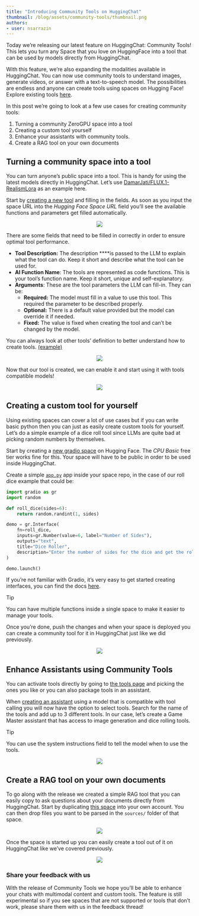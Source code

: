 ```yaml
---
title: "Introducing Community Tools on HuggingChat" 
thumbnail: /blog/assets/community-tools/thumbnail.png
authors:
- user: nsarrazin
---
```


Today we’re releasing our latest feature on HuggingChat: Community Tools! This lets you turn any Space that you love on HuggingFace into a tool that can be used by models directly from HuggingChat. 

With this feature, we’re also expanding the modalities available in HuggingChat. You can now use community tools to understand images, generate videos, or answer with a text-to-speech model. The possibilities are endless and anyone can create tools using spaces on Hugging Face! Explore existing tools [here](https://huggingface.co/chat/tools).

In this post we’re going to look at a few use cases for creating community tools:

1. Turning a community ZeroGPU space into a tool 
2. Creating a custom tool yourself
3. Enhance your assistants with community tools.
4. Create a RAG tool on your own documents

## Turning a community space into a tool

You can turn anyone’s public space into a tool. This is handy for using the latest models directly in HuggingChat. Let’s use [DamarJati/FLUX.1-RealismLora](https://huggingface.co/spaces/DamarJati/FLUX.1-RealismLora) as an example here. 

Start by [creating a new tool](https://huggingface.co/chat/tools/new) and filling in the fields. As soon as you input the space URL into the *Hugging Face Space URL* field you’ll see the available functions and parameters get filled automatically. 


<div align="center">
    <img src="https://huggingface.co/datasets/huggingface/documentation-images/resolve/main/blog/community-tools/tools-step-1.png"/>
</div>

There are some fields that need to be filled in correctly in order to ensure optimal tool performance.

- **Tool Description:** The description ****is passed to the LLM to explain what the tool can do. Keep it short and describe what the tool can be used for.
- **AI Function Name**: The tools are represented as code functions. This is your tool’s function name. Keep it short, unique and self-explanatory.
- **Arguments**: These are the tool parameters the LLM can fill-in. They can be:
    - **Required:** The model must fill in a value to use this tool. This required the parameter to be described properly.
    - **Optional:** There is a default value provided but the model can override it if needed.
    - **Fixed:** The value is fixed when creating the tool and can’t be changed by the model.

You can always look at other tools’ definition to better understand how to create tools. [(example)](https://huggingface.co/chat/tools/000000000000000000000001/edit)

<div align="center">
    <img src="https://huggingface.co/datasets/huggingface/documentation-images/resolve/main/blog/community-tools/tools-step-2.png"/>
</div>

Now that our tool is created, we can enable it and start using it with tools compatible models!


<div align="center">
    <img src="https://huggingface.co/datasets/huggingface/documentation-images/resolve/main/blog/community-tools/tools-step-3.png"/>
</div>

## **Creating a custom tool for yourself**

Using existing spaces can cover a lot of use cases but if you can write basic python then you can just as easily create custom tools for yourself. Let’s do a simple example of a dice roll tool since LLMs are quite bad at picking random numbers by themselves.

Start by creating a [new gradio space](https://huggingface.co/new-space?sdk=gradio) on Hugging Face. The *CPU Basic* free tier works fine for this. Your space will have to be public in order to be used inside HuggingChat. 

Create a simple [`app.py`](http://app.py) app inside your space repo, in the case of our roll dice example that could be:

```python
import gradio as gr
import random

def roll_dice(sides=6):
    return random.randint(1, sides)

demo = gr.Interface(
    fn=roll_dice, 
    inputs=gr.Number(value=6, label="Number of Sides"), 
    outputs="text", 
    title="Dice Roller",
    description="Enter the number of sides for the dice and get the roll result."
)

demo.launch()
```

If you’re not familiar with Gradio, it’s very easy to get started creating interfaces, you can find the docs [here](https://www.gradio.app/docs/gradio/interface).

> [!TIP]
> You can have multiple functions inside a single space to make it easier to manage your tools.

Once you’re done, push the changes and when your space is deployed you can create a community tool for it in HuggingChat just like we did previously.

<div align="center">
    <img src="https://huggingface.co/datasets/huggingface/documentation-images/resolve/main/blog/community-tools/tools-custom.png"/>
</div>


## Enhance Assistants using Community Tools

You can activate tools directly by going to [the tools page](https://huggingface.co/chat/tools) and picking the ones you like or you can also package tools in an assistant. 

When [creating an assistant](https://huggingface.co/chat/settings/assistants/new) using a model that is compatible with tool calling you will now have the option to select tools. Search for the name of the tools and add up to 3 different tools. In our case, let’s create a Game Master assistant that has access to image generation and dice rolling tools.

> [!TIP]
> You can use the system instructions field to tell the model when to use the tools.

<div align="center">
    <img src="https://huggingface.co/datasets/huggingface/documentation-images/resolve/main/blog/community-tools/tools-assistant.png"/>
</div>


## Create a RAG tool on your own documents

To go along with the release we created a simple RAG tool that you can easily copy to ask questions about your documents directly from HuggingChat. Start by duplicating [this space](https://huggingface.co/spaces/nsarrazin/rag-tool-template) into your own account. You can then drop files you want to be parsed in the `sources/` folder of that space. 

<div align="center">
    <img src="https://huggingface.co/datasets/huggingface/documentation-images/resolve/main/blog/community-tools/tools-rag-1.png"/>
</div>


Once the space is started up you can easily create a tool out of it on HuggingChat like we’ve covered previously. 

<div align="center">
    <img src="https://huggingface.co/datasets/huggingface/documentation-images/resolve/main/blog/community-tools/tools-rag-2.png"/>
</div>

### Share your feedback with us

With the release of Community Tools we hope you’ll be able to enhance your chats with multimodal content and custom tools. The feature is still experimental so if you see spaces that are not supported or tools that don’t work, please share them with us in the feedback thread!